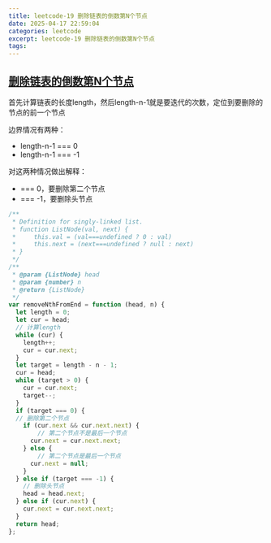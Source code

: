 ```yaml
---
title: leetcode-19 删除链表的倒数第N个节点
date: 2025-04-17 22:59:04
categories: leetcode
excerpt: leetcode-19 删除链表的倒数第N个节点
tags:
---
```


## [删除链表的倒数第N个节点](https://leetcode.cn/leetbook/read/top-interview-questions-easy/xn2925/)

首先计算链表的长度length，然后length-n-1就是要迭代的次数，定位到要删除的节点的前一个节点

边界情况有两种：

- length-n-1 === 0
- length-n-1 === -1

对这两种情况做出解释：

- === 0，要删除第二个节点
- === -1，要删除头节点

```js
/**
 * Definition for singly-linked list.
 * function ListNode(val, next) {
 *     this.val = (val===undefined ? 0 : val)
 *     this.next = (next===undefined ? null : next)
 * }
 */
/**
 * @param {ListNode} head
 * @param {number} n
 * @return {ListNode}
 */
var removeNthFromEnd = function (head, n) {
  let length = 0;
  let cur = head;
  // 计算length
  while (cur) {
    length++;
    cur = cur.next;
  }
  let target = length - n - 1;
  cur = head;
  while (target > 0) {
    cur = cur.next;
    target--;
  }
  if (target === 0) {
  // 删除第二个节点
    if (cur.next && cur.next.next) {
        // 第二个节点不是最后一个节点
      cur.next = cur.next.next;
    } else {
        // 第二个节点是最后一个节点
      cur.next = null;
    }
  } else if (target === -1) {
    // 删除头节点
    head = head.next;
  } else if (cur.next) {
    cur.next = cur.next.next;
  }
  return head;
};

```

